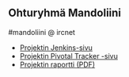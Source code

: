 ## Ohturyhmä Mandoliini

&#35;mandoliini @ ircnet

- [Projektin Jenkins-sivu](http://ohtu.jamo.io/view/miniprojektit/job/ohtu-mandoliini/)
- [Projektin Pivotal Tracker -sivu](https://www.pivotaltracker.com/s/projects/1049660)
- [Projektin raportti (PDF)](http://www.cs.helsinki.fi/u/strommer/ohtu2014/mandoliini_miniprojektiraportti.pdf)
